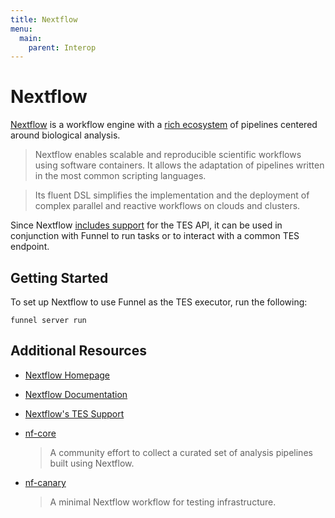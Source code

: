 ```yaml
---
title: Nextflow
menu:
  main:
    parent: Interop
---
```


# Nextflow

[Nextflow](https://nextflow.io/) is a workflow engine with a [rich ecosystem]() of pipelines centered around biological analysis.

> Nextflow enables scalable and reproducible scientific workflows using software containers. It allows the adaptation of pipelines written in the most common scripting languages.

> Its fluent DSL simplifies the implementation and the deployment of complex parallel and reactive workflows on clouds and clusters. 

Since Nextflow [includes support](https://www.nextflow.io/docs/latest/executor.html#ga4gh-tes) for the TES API, it can be used in conjunction with Funnel to run tasks or to interact with a common TES endpoint.  

## Getting Started

To set up Nextflow to use Funnel as the TES executor, run the following:

```
funnel server run
```

## Additional Resources

- [Nextflow Homepage](https://nextflow.io/)

- [Nextflow Documentation](https://www.nextflow.io/docs)

- [Nextflow's TES Support](https://www.nextflow.io/docs/latest/executor.html#ga4gh-tes)

- [nf-core](https://nf-co.re/)
  > A community effort to collect a curated set of analysis pipelines built using Nextflow. 

- [nf-canary](https://github.com/seqeralabs/nf-canary)
  > A minimal Nextflow workflow for testing infrastructure. 
